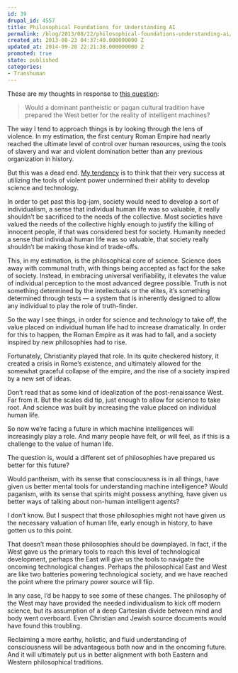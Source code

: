 ```yaml
---
id: 39
drupal_id: 4557
title: Philosophical Foundations for Understanding AI
permalink: /blog/2013/08/22/philosophical-foundations-understanding-ai/
created_at: 2013-08-23 04:37:40.000000000 Z
updated_at: 2014-09-28 22:21:38.000000000 Z
promoted: true
state: published
categories:
- Transhuman
---
```

These are my thoughts in response to [this question](https://twitter.com/emmetcole/status/370608859716407296):

> Would a dominant pantheistic or pagan cultural tradition have prepared the West better for the reality of intelligent machines? 

The way I tend to approach things is by looking through the lens of violence. In my estimation, the first century Roman Empire had nearly reached the ultimate level of control over human resources, using the tools of slavery and war and violent domination better than any previous organization in history.

But this was a dead end. [My tendency](http://micahredding.com/blog/2013/05/28/poison-empires) is to think that their very success at utilizing the tools of violent power undermined their ability to develop science and technology.

In order to get past this log-jam, society would need to develop a sort of individualism, a sense that individual human life was so valuable, it really shouldn’t be sacrificed to the needs of the collective. Most societies have valued the needs of the collective highly enough to justify the killing of innocent people, if that was considered best for society. Humanity needed a sense that individual human life was so valuable, that society really shouldn’t be making those kind of trade-offs.

This, in my estimation, is the philosophical core of science. Science does away with communal truth, with things being accepted as fact for the sake of society. Instead, in embracing universal verifiability, it elevates the value of individual perception to the most advanced degree possible. Truth is not something determined by the intellectuals or the elites, it’s something determined through tests — a system that is inherently designed to allow any individual to play the role of truth-finder.

So the way I see things, in order for science and technology to take off, the value placed on individual human life had to increase dramatically. In order for this to happen, the Roman Empire as it was had to fall, and a society inspired by new philosophies had to rise.

Fortunately, Christianity played that role. In its quite checkered history, it created a crisis in Rome’s existence, and ultimately allowed for the somewhat graceful collapse of the empire, and the rise of a society inspired by a new set of ideas.

Don’t read that as some kind of idealization of the post-renaissance West. Far from it. But the scales did tip, just enough to allow for science to take root. And science was built by increasing the value placed on individual human life.

So now we’re facing a future in which machine intelligences will increasingly play a role. And many people have felt, or will feel, as if this is a challenge to the value of human life.

The question is, would a different set of philosophies have prepared us better for this future?

Would pantheism, with its sense that consciousness is in all things, have given us better mental tools for understanding machine intelligence? Would paganism, with its sense that spirits might possess anything, have given us better ways of talking about non-human intelligent agents?

I don’t know. But I suspect that those philosophies might not have given us the necessary valuation of human life, early enough in history, to have gotten us to this point.

That doesn’t mean those philosophies should be downplayed. In fact, if the West gave us the primary tools to reach this level of technological development, perhaps the East will give us the tools to navigate the oncoming technological changes. Perhaps the philosophical East and West are like two batteries powering technological society, and we have reached the point where the primary power source will flip.

In any case, I’d be happy to see some of these changes. The philosophy of the West may have provided the needed individualism to kick off modern science, but its assumption of a deep Cartesian divide between mind and body went overboard. Even Christian and Jewish source documents would have found this troubling. 

Reclaiming a more earthy, holistic, and fluid understanding of consciousness will be advantageous both now and in the oncoming future. And it will ultimately put us in better alignment with both Eastern and Western philosophical traditions.

